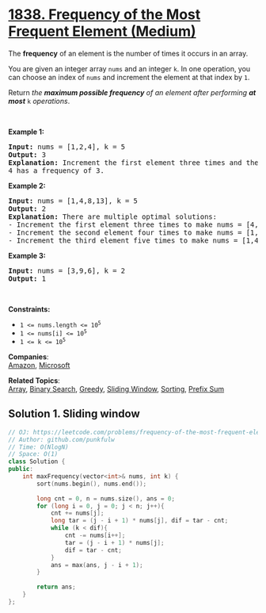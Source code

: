 # [1838. Frequency of the Most Frequent Element (Medium)](https://leetcode.com/problems/frequency-of-the-most-frequent-element/)

<p>The <strong>frequency</strong> of an element is the number of times it occurs in an array.</p>

<p>You are given an integer array <code>nums</code> and an integer <code>k</code>. In one operation, you can choose an index of <code>nums</code> and increment the element at that index by <code>1</code>.</p>

<p>Return <em>the <strong>maximum possible frequency</strong> of an element after performing <strong>at most</strong> </em><code>k</code><em> operations</em>.</p>

<p>&nbsp;</p>
<p><strong>Example 1:</strong></p>

<pre><strong>Input:</strong> nums = [1,2,4], k = 5
<strong>Output:</strong> 3<strong>
Explanation:</strong> Increment the first element three times and the second element two times to make nums = [4,4,4].
4 has a frequency of 3.</pre>

<p><strong>Example 2:</strong></p>

<pre><strong>Input:</strong> nums = [1,4,8,13], k = 5
<strong>Output:</strong> 2
<strong>Explanation:</strong> There are multiple optimal solutions:
- Increment the first element three times to make nums = [4,4,8,13]. 4 has a frequency of 2.
- Increment the second element four times to make nums = [1,8,8,13]. 8 has a frequency of 2.
- Increment the third element five times to make nums = [1,4,13,13]. 13 has a frequency of 2.
</pre>

<p><strong>Example 3:</strong></p>

<pre><strong>Input:</strong> nums = [3,9,6], k = 2
<strong>Output:</strong> 1
</pre>

<p>&nbsp;</p>
<p><strong>Constraints:</strong></p>

<ul>
	<li><code>1 &lt;= nums.length &lt;= 10<sup>5</sup></code></li>
	<li><code>1 &lt;= nums[i] &lt;= 10<sup>5</sup></code></li>
	<li><code>1 &lt;= k &lt;= 10<sup>5</sup></code></li>
</ul>


**Companies**:  
[Amazon](https://leetcode.com/company/amazon), [Microsoft](https://leetcode.com/company/microsoft)

**Related Topics**:  
[Array](https://leetcode.com/tag/array/), [Binary Search](https://leetcode.com/tag/binary-search/), [Greedy](https://leetcode.com/tag/greedy/), [Sliding Window](https://leetcode.com/tag/sliding-window/), [Sorting](https://leetcode.com/tag/sorting/), [Prefix Sum](https://leetcode.com/tag/prefix-sum/)

## Solution 1. Sliding window 

```cpp
// OJ: https://leetcode.com/problems/frequency-of-the-most-frequent-element/
// Author: github.com/punkfulw
// Time: O(NlogN)
// Space: O(1)
class Solution {
public:
    int maxFrequency(vector<int>& nums, int k) {
        sort(nums.begin(), nums.end());
        
        long cnt = 0, n = nums.size(), ans = 0;
        for (long i = 0, j = 0; j < n; j++){
            cnt += nums[j];
            long tar = (j - i + 1) * nums[j], dif = tar - cnt;
            while (k < dif){
                cnt -= nums[i++];
                tar = (j - i + 1) * nums[j];
                dif = tar - cnt;
            }
            ans = max(ans, j - i + 1);
        }
        
        return ans;
    }
};
```
